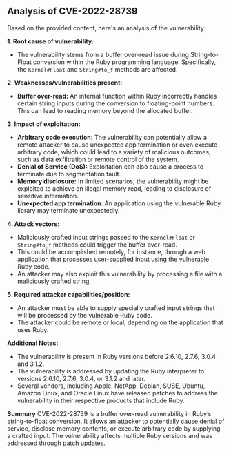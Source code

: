 ## Analysis of CVE-2022-28739

Based on the provided content, here's an analysis of the vulnerability:

**1. Root cause of vulnerability:**
- The vulnerability stems from a buffer over-read issue during String-to-Float conversion within the Ruby programming language. Specifically, the `Kernel#Float` and `String#to_f` methods are affected.

**2. Weaknesses/vulnerabilities present:**
- **Buffer over-read:** An internal function within Ruby incorrectly handles certain string inputs during the conversion to floating-point numbers. This can lead to reading memory beyond the allocated buffer.

**3. Impact of exploitation:**
- **Arbitrary code execution:**  The vulnerability can potentially allow a remote attacker to cause unexpected app termination or even execute arbitrary code, which could lead to a variety of malicious outcomes, such as data exfiltration or remote control of the system.
- **Denial of Service (DoS):** Exploitation can also cause a process to terminate due to segmentation fault.
- **Memory disclosure:** In limited scenarios, the vulnerability might be exploited to achieve an illegal memory read, leading to disclosure of sensitive information.
- **Unexpected app termination**: An application using the vulnerable Ruby library may terminate unexpectedly.

**4. Attack vectors:**
- Maliciously crafted input strings passed to the `Kernel#Float` or `String#to_f` methods could trigger the buffer over-read.
- This could be accomplished remotely, for instance, through a web application that processes user-supplied input using the vulnerable Ruby code.
- An attacker may also exploit this vulnerability by processing a file with a maliciously crafted string.

**5. Required attacker capabilities/position:**
- An attacker must be able to supply specially crafted input strings that will be processed by the vulnerable Ruby code.
- The attacker could be remote or local, depending on the application that uses Ruby.

**Additional Notes:**
- The vulnerability is present in Ruby versions before 2.6.10, 2.7.6, 3.0.4 and 3.1.2.
- The vulnerability is addressed by updating the Ruby interpreter to versions 2.6.10, 2.7.6, 3.0.4, or 3.1.2 and later.
- Several vendors, including Apple, NetApp, Debian, SUSE, Ubuntu, Amazon Linux, and Oracle Linux have released patches to address the vulnerability in their respective products that include Ruby.

**Summary**
CVE-2022-28739 is a buffer over-read vulnerability in Ruby’s string-to-float conversion. It allows an attacker to potentially cause denial of service, disclose memory contents, or execute arbitrary code by supplying a crafted input. The vulnerability affects multiple Ruby versions and was addressed through patch updates.